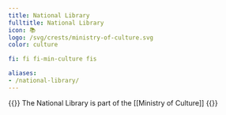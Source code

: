 ```yaml
---
title: National Library
fulltitle: National Library
icon: 📚
logo: /svg/crests/ministry-of-culture.svg
color: culture

fi: fi fi-min-culture fis

aliases:
- /national-library/
---
```

{{<note series>}}
 The National Library is part of the [[Ministry of Culture]]
{{</note>}}